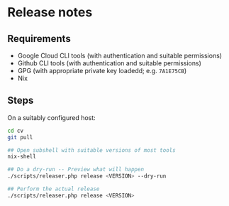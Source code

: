 # Release notes

## Requirements

* Google Cloud CLI tools (with authentication and suitable permissions) 
	<!-- gcloud cli has login command that should be sufficient -->
* Github CLI tools (with authentication and suitable permissions) 
	<!-- you can create personal developer API key in github web UI -->
* GPG (with appropriate private key loadedd; e.g. `7A1E75CB`)
* Nix

## Steps

On a suitably configured host:

```bash
cd cv
git pull

## Open subshell with suitable versions of most tools
nix-shell

## Do a dry-run -- Preview what will happen
./scripts/releaser.php release <VERSION> --dry-run

## Perform the actual release
./scripts/releaser.php release <VERSION>
```
